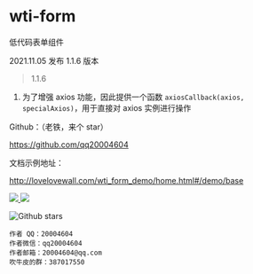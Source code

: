 # wti-form

低代码表单组件

2021.11.05 发布 1.1.6 版本


> 1.1.6

1. 为了增强 axios 功能，因此提供一个函数 ``axiosCallback(axios, specialAxios)``，用于直接对 axios 实例进行操作


Github：（老铁，来个 star）

<a href='https://github.com/qq20004604'>https://github.com/qq20004604</a>


文档示例地址：

http://lovelovewall.com/wti_form_demo/home.html#/demo/base

<p>
  <a href="https://www.npmjs.org/package/wti-form">
    <img src="https://img.shields.io/npm/v/wti-form.svg">
  </a>
  <a href="https://npmcharts.com/compare/wti-form?minimal=true">
    <img src="http://img.shields.io/npm/dm/wti-form.svg">
  </a>
</p>


![Github stars](https://img.shields.io/github/stars/qq20004604/wti-form.svg?label=Stars&color=success)

```
作者 QQ：20004604
作者微信：qq20004604
作者邮箱：20004604@qq.com
吹牛皮的群：387017550
```
